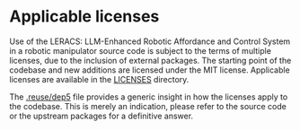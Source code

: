 # Applicable licenses

Use of the LERACS: LLM-Enhanced Robotic Affordance and Control System in a robotic manipulator source code is subject to the terms of multiple licenses, due to the inclusion of external packages.
The starting point of the codebase and new additions are licensed under the MIT license.
Applicable licenses are available in the [LICENSES](LICENSES/) directory.

The [.reuse/dep5](.reuse/dep5) file provides a generic insight in how the licenses apply to the codebase. This is merely an indication, please refer to the source code or the upstream packages for a definitive answer.
